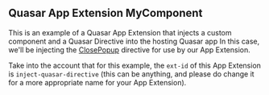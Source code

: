 ## Quasar App Extension MyComponent

This is an example of a Quasar App Extension that injects a custom component and a Quasar Directive into the hosting Quasar app In this case, we'll be injecting the [ClosePopup](https://quasar.dev/vue-directives/close-popup) directive for use by our App Extension.

Take into the account that for this example, the `ext-id` of this App Extension is `inject-quasar-directive` (this can be anything, and please do change it for a more appropriate name for your App Extension).


